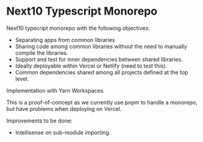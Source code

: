 # Next10 Typescript Monorepo

Next10 typecript monorepo with the following objectives:

- Separating apps from common libraries
- Sharing code among common libraries without the need to manually compile the libraries.
- Support and test for inner dependencies between shared libraries. 
- Ideally deployable within Vercel or Netlify (need to test this).
- Common dependencies shared among all projects defined at the top level.

Implementation with Yarn Workspaces.

This is a proof-of-concept as we currently use pnpm to handle a monorepo, but have problems when deploying on Vercel.

Improvements to be done:

- Intellisense on sub-module importing.

